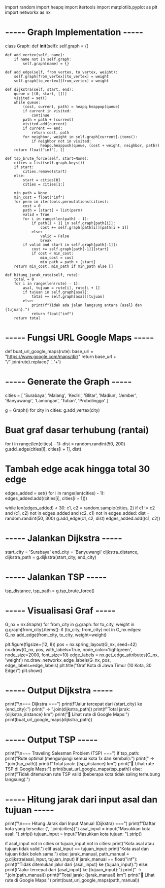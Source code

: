 import random
import heapq
import itertools
import matplotlib.pyplot as plt
import networkx as nx

# ----- Graph Implementation -----
class Graph:
    def __init__(self):
        self.graph = {}

    def add_vertex(self, name):
        if name not in self.graph:
            self.graph[name] = {}

    def add_edge(self, from_vertex, to_vertex, weight):
        self.graph[from_vertex][to_vertex] = weight
        self.graph[to_vertex][from_vertex] = weight

    def dijkstra(self, start, end):
        queue = [(0, start, [])]
        visited = set()
        while queue:
            (cost, current, path) = heapq.heappop(queue)
            if current in visited:
                continue
            path = path + [current]
            visited.add(current)
            if current == end:
                return cost, path
            for neighbor, weight in self.graph[current].items():
                if neighbor not in visited:
                    heapq.heappush(queue, (cost + weight, neighbor, path))
        return float("inf"), []

    def tsp_brute_force(self, start=None):
        cities = list(self.graph.keys())
        if start:
            cities.remove(start)
        else:
            start = cities[0]
            cities = cities[1:]

        min_path = None
        min_cost = float("inf")
        for perm in itertools.permutations(cities):
            cost = 0
            path = [start] + list(perm)
            valid = True
            for i in range(len(path) - 1):
                if path[i + 1] in self.graph[path[i]]:
                    cost += self.graph[path[i]][path[i + 1]]
                else:
                    valid = False
                    break
            if valid and start in self.graph[path[-1]]:
                cost += self.graph[path[-1]][start]
                if cost < min_cost:
                    min_cost = cost
                    min_path = path + [start]
        return min_cost, min_path if min_path else []

    def hitung_jarak_rute(self, rute):
        total = 0
        for i in range(len(rute) - 1):
            asal, tujuan = rute[i], rute[i + 1]
            if tujuan in self.graph[asal]:
                total += self.graph[asal][tujuan]
            else:
                print(f"Tidak ada jalan langsung antara {asal} dan {tujuan}.")
                return float("inf")
        return total

# ----- Fungsi URL Google Maps -----
def buat_url_google_maps(rute):
    base_url = "https://www.google.com/maps/dir/"
    return base_url + "/".join(rute).replace(' ', '+')

# ----- Generate the Graph -----
cities = [
    'Surabaya', 'Malang', 'Kediri', 'Blitar', 'Madiun',
    'Jember', 'Banyuwangi', 'Lamongan', 'Tuban', 'Probolinggo'
]

g = Graph()
for city in cities:
    g.add_vertex(city)

# Buat graf dasar terhubung (rantai)
for i in range(len(cities) - 1):
    dist = random.randint(50, 200)
    g.add_edge(cities[i], cities[i + 1], dist)

# Tambah edge acak hingga total 30 edge
edges_added = set()
for i in range(len(cities) - 1):
    edges_added.add((cities[i], cities[i + 1]))

while len(edges_added) < 30:
    c1, c2 = random.sample(cities, 2)
    if c1 != c2 and (c1, c2) not in edges_added and (c2, c1) not in edges_added:
        dist = random.randint(50, 300)
        g.add_edge(c1, c2, dist)
        edges_added.add((c1, c2))

# ----- Jalankan Dijkstra -----
start_city = 'Surabaya'
end_city = 'Banyuwangi'
dijkstra_distance, dijkstra_path = g.dijkstra(start_city, end_city)

# ----- Jalankan TSP -----
tsp_distance, tsp_path = g.tsp_brute_force()

# ----- Visualisasi Graf -----
G_nx = nx.Graph()
for from_city in g.graph:
    for to_city, weight in g.graph[from_city].items():
        if (to_city, from_city) not in G_nx.edges:
            G_nx.add_edge(from_city, to_city, weight=weight)

plt.figure(figsize=(12, 8))
pos = nx.spring_layout(G_nx, seed=42)
nx.draw(G_nx, pos, with_labels=True, node_color='lightgreen', node_size=2000, font_size=10)
edge_labels = nx.get_edge_attributes(G_nx, 'weight')
nx.draw_networkx_edge_labels(G_nx, pos, edge_labels=edge_labels)
plt.title("Graf Kota di Jawa Timur (10 Kota, 30 Edge)")
plt.show()

# ----- Output Dijkstra -----
print("\n=== Dijkstra ===")
print(f"Jalur tercepat dari {start_city} ke {end_city}:")
print(" → ".join(dijkstra_path))
print(f"Total jarak: {dijkstra_distance} km")
print("🔗 Lihat rute di Google Maps:")
print(buat_url_google_maps(dijkstra_path))

# ----- Output TSP -----
print("\n=== Traveling Salesman Problem (TSP) ===")
if tsp_path:
    print("Rute optimal (mengunjungi semua kota 1x dan kembali):")
    print(" → ".join(tsp_path))
    print(f"Total jarak: {tsp_distance} km")
    print("🔗 Lihat rute TSP di Google Maps:")
    print(buat_url_google_maps(tsp_path))
else:
    print("Tidak ditemukan rute TSP valid (beberapa kota tidak saling terhubung langsung).")

# ----- Hitung jarak dari input asal dan tujuan -----
print("\n=== Hitung Jarak dari Input Manual (Dijkstra) ===")
print(f"Daftar kota yang tersedia: {', '.join(cities)}")
asal_input = input("Masukkan kota asal: ").strip()
tujuan_input = input("Masukkan kota tujuan: ").strip()

if asal_input not in cities or tujuan_input not in cities:
    print("Kota asal atau tujuan tidak valid.")
elif asal_input == tujuan_input:
    print("Kota asal dan tujuan tidak boleh sama.")
else:
    jarak_manual, path_manual = g.dijkstra(asal_input, tujuan_input)
    if jarak_manual == float("inf"):
        print(f"Tidak ditemukan jalur dari {asal_input} ke {tujuan_input}.")
    else:
        print(f"Jalur tercepat dari {asal_input} ke {tujuan_input}:")
        print(" → ".join(path_manual))
        print(f"Total jarak: {jarak_manual} km")
        print("🔗 Lihat rute di Google Maps:")
        print(buat_url_google_maps(path_manual))
